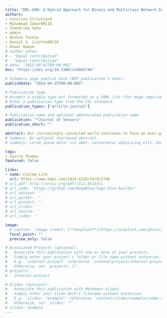 ```yaml
---
title: "DRL-GAN: A Hybrid Approach for Binary and Multiclass Network Intrusion Detection"
authors:
- Caroline Strickland
- Muhammad ZakarORCID
- Chandrika Saha
- admin
- Noshin Tasnim
- Daniel J. LizotteORCID
- Anwar Haque
# author_notes:
# - "Equal contribution"
# - "Equal contribution"
# date: "2015-09-01T00:00:00Z"
doi: "https://doi.org/10.3390/s24092746"

# Schedule page publish date (NOT publication's date).
publishDate: "2024-04-25T00:00:00Z"

# Publication type.
# Accepts a single type but formatted as a YAML list (for Hugo requirements).
# Enter a publication type from the CSL standard.
publication_types: ["article-journal"]

# Publication name and optional abbreviated publication name.
publication: "*Journal of Sensors"
publication_short: ""

abstract: Our increasingly connected world continues to face an ever-growing number of network-based attacks. An Intrusion Detection System (IDS) is an essential security technology used for detecting these attacks. Although numerous Machine Learning-based IDSs have been proposed for the detection of malicious network traffic, the majority have difficulty properly detecting and classifying the more uncommon attack types. In this paper, we implement a novel hybrid technique using synthetic data produced by a Generative Adversarial Network (GAN) to use as input for training a Deep Reinforcement Learning (DRL) model. Our GAN model is trained on the NSL-KDD dataset, a publicly available collection of labeled network traffic data specifically designed to support the evaluation and benchmarking of IDSs. Ultimately, our findings demonstrate that training the DRL model on synthetic datasets generated by specific GAN models can result in better performance in correctly classifying minority classes over training on the true imbalanced dataset.
# Summary. An optional shortened abstract.
# summary: Lorem ipsum dolor sit amet, consectetur adipiscing elit. Duis posuere tellus ac convallis placerat. Proin tincidunt magna sed ex sollicitudin condimentum.

tags:
- Source Themes
featured: false

links:
- name: Custom Link
  url: https://www.mdpi.com/1424-8220/24/9/2746
# url_pdf: http://arxiv.org/pdf/1512.04133v1
# url_code: 'https://github.com/HugoBlox/hugo-blox-builder'
# url_dataset: ''
# url_poster: ''
# url_project: ''
# url_slides: ''
# url_source: ''
# url_video: ''

image:
  # caption: 'Image credit: [**Unsplash**](https://unsplash.com/photos/s9CC2SKySJM)'
  focal_point: ""
  preview_only: false

# Associated Projects (optional).
#   Associate this publication with one or more of your projects.
#   Simply enter your project's folder or file name without extension.
#   E.g. `internal-project` references `content/project/internal-project/index.md`.
#   Otherwise, set `projects: []`.
# projects:
# - internal-project

# Slides (optional).
#   Associate this publication with Markdown slides.
#   Simply enter your slide deck's filename without extension.
#   E.g. `slides: "example"` references `content/slides/example/index.md`.
#   Otherwise, set `slides: ""`.
# slides: example
---
```

<!-- 
{{% callout note %}}
Create your slides in Markdown - click the *Slides* button to check out the example.
{{% /callout %}}

Add the publication's **full text** or **supplementary notes** here. You can use rich formatting such as including [code, math, and images](https://docs.hugoblox.com/content/writing-markdown-latex/). -->
